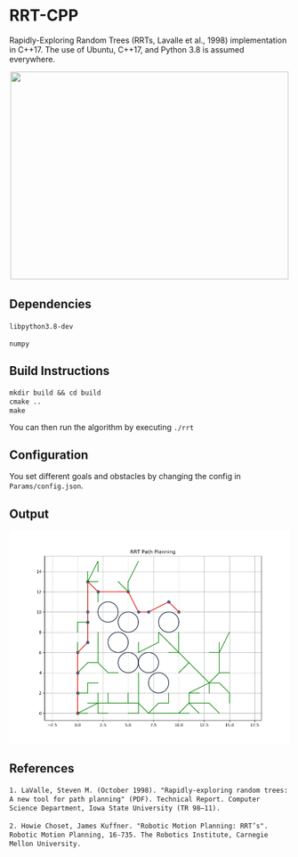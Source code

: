 # RRT-CPP
Rapidly-Exploring Random Trees (RRTs, Lavalle et al., 1998) implementation in C++17. The use of Ubuntu, C++17, and Python 3.8 is assumed everywhere.

<p align="center">
  <img width="500" height="373" src="https://upload.wikimedia.org/wikipedia/commons/6/62/Rapidly-exploring_Random_Tree_%28RRT%29_500x373.gif">
</p>

## Dependencies

`libpython3.8-dev`

`numpy`

## Build Instructions

```
mkdir build && cd build
cmake ..
make
```

You can then run the algorithm by executing `./rrt`

## Configuration

You set different goals and obstacles by changing the config in `Params/config.json`.

## Output

<p align="center">
  <img heigh src="./images/output.png">
</p>

## References

  
    1. LaValle, Steven M. (October 1998). "Rapidly-exploring random trees: A new tool for path planning" (PDF). Technical Report. Computer Science Department, Iowa State University (TR 98–11).

    2. Howie Choset, James Kuffner. "Robotic Motion Planning: RRT’s". Robotic Motion Planning, 16-735. The Robotics Institute, Carnegie Mellon University.
  

